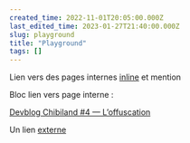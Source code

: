 ```yaml
---
created_time: 2022-11-01T20:05:00.000Z
last_edited_time: 2023-01-27T21:40:00.000Z
slug: playground
title: "Playground"
tags: []
---
```

Lien vers des pages internes [inline](/articles/devblog-chibiland-4-loffuscation) et mention <PageMention caption="Devblog Chibiland #4 — L’offuscation" url="/articles/devblog-chibiland-4-loffuscation"/> 

Bloc lien vers page interne :

[Devblog Chibiland #4 — L’offuscation](/articles/devblog-chibiland-4-loffuscation)

Un lien [externe](https://github.com/ChibiEngine/ChibiEngine)


